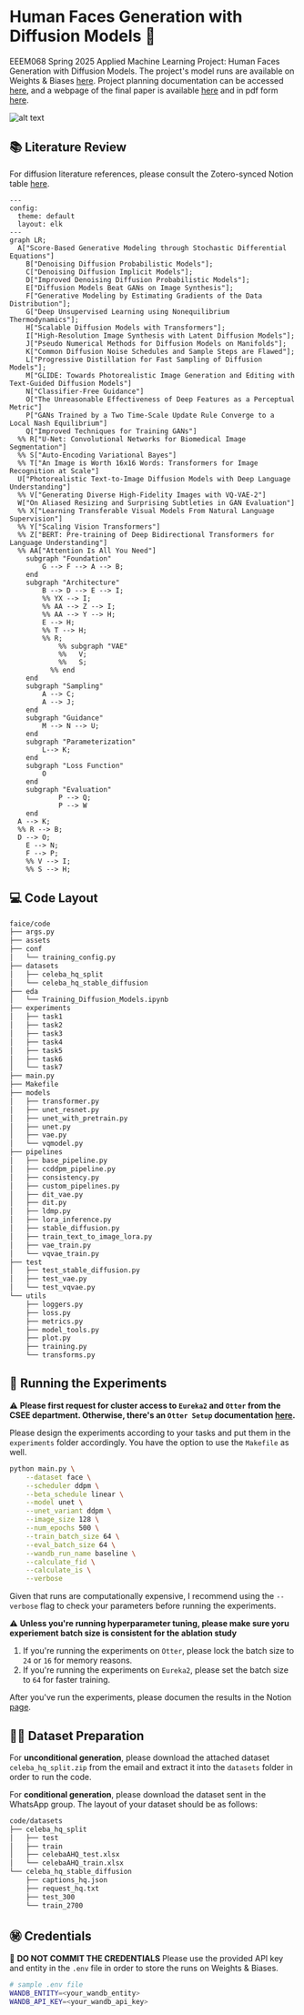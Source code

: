 # Human Faces Generation with Diffusion Models 🫥
EEEM068 Spring 2025 Applied Machine Learning Project: Human Faces Generation with Diffusion Models. The project's model runs are available on Weights & Biases [here](https://wandb.ai/frankcholula/faice). Project planning documentation can be accessed [here](https://frankcholula.notion.site/faice?pvs=4), and a webpage of the final paper is available [here](https://frankcholula.notion.site/diffusion-paper?pvs=4) and in pdf form [here](code/papers/difusion_paper.pdf).

![alt text](assets/finetuned_stable_diffusion.png)
## 📚 Literature Review

For diffusion literature references, please consult the Zotero-synced Notion table [here](https://frankcholula.notion.site/diffusion-literature?v=1e03b40fbcd5806da3c9000c8c33c842&pvs=4).
```mermaid
---
config:
  theme: default
  layout: elk
---
graph LR;
  A["Score-Based Generative Modeling through Stochastic Differential Equations"]
	B["Denoising Diffusion Probabilistic Models"];
	C["Denoising Diffusion Implicit Models"];
	D["Improved Denoising Diffusion Probabilistic Models"];
	E["Diffusion Models Beat GANs on Image Synthesis"];
	F["Generative Modeling by Estimating Gradients of the Data Distribution"];
	G["Deep Unsupervised Learning using Nonequilibrium Thermodynamics"];
	H["Scalable Diffusion Models with Transformers"];
	I["High-Resolution Image Synthesis with Latent Diffusion Models"];
	J["Pseudo Numerical Methods for Diffusion Models on Manifolds"];
	K["Common Diffusion Noise Schedules and Sample Steps are Flawed"];
	L["Progressive Distillation for Fast Sampling of Diffusion Models"];
	M["GLIDE: Towards Photorealistic Image Generation and Editing with Text-Guided Diffusion Models"]
	N["Classifier-Free Guidance"]
	O["The Unreasonable Effectiveness of Deep Features as a Perceptual Metric"]
	P["GANs Trained by a Two Time-Scale Update Rule Converge to a Local Nash Equilibrium"]
	Q["Improved Techniques for Training GANs"]
  %% R["U-Net: Convolutional Networks for Biomedical Image Segmentation"]
  %% S["Auto-Encoding Variational Bayes"]
  %% T["An Image is Worth 16x16 Words: Transformers for Image Recognition at Scale"]
  U["Photorealistic Text-to-Image Diffusion Models with Deep Language Understanding"]
  %% V["Generating Diverse High-Fidelity Images with VQ-VAE-2"]
  W["On Aliased Resizing and Surprising Subtleties in GAN Evaluation"]
  %% X["Learning Transferable Visual Models From Natural Language Supervision"]
  %% Y["Scaling Vision Transformers"]
  %% Z["BERT: Pre-training of Deep Bidirectional Transformers for Language Understanding"]
  %% AA["Attention Is All You Need"]
	subgraph "Foundation"
		G --> F --> A --> B;
	end
	subgraph "Architecture"
		B --> D --> E --> I;
		%% YX --> I;
		%% AA --> Z --> I;
		%% AA --> Y --> H;
		E --> H;
		%% T --> H;
		%% R;
			%% subgraph "VAE"
			%%   V;
			%%   S;
		  %% end
	end
	subgraph "Sampling"
		A --> C;
		A --> J;
	end
	subgraph "Guidance"
		M --> N --> U;
	end 
	subgraph "Parameterization"
		L--> K;
	end
	subgraph "Loss Function"
		O
	end
	subgraph "Evaluation"
			P --> Q;
			P --> W
	end
  A --> K;
  %% R --> B;
  D --> O;
	E --> N;
	F --> P;
	%% V --> I;
	%% S --> H;

```
## 💻 Code Layout
```bash
faice/code
├── args.py
├── assets
├── conf
│   └── training_config.py
├── datasets
│   ├── celeba_hq_split
│   └── celeba_hq_stable_diffusion
├── eda
│   └── Training_Diffusion_Models.ipynb
├── experiments
│   ├── task1
│   ├── task2
│   ├── task3
│   ├── task4
│   ├── task5
│   ├── task6
│   └── task7
├── main.py
├── Makefile
├── models
│   ├── transformer.py
│   ├── unet_resnet.py
│   ├── unet_with_pretrain.py
│   ├── unet.py
│   ├── vae.py
│   └── vqmodel.py
├── pipelines
│   ├── base_pipeline.py
│   ├── ccddpm_pipeline.py
│   ├── consistency.py
│   ├── custom_pipelines.py
│   ├── dit_vae.py
│   ├── dit.py
│   ├── ldmp.py
│   ├── lora_inference.py
│   ├── stable_diffusion.py
│   ├── train_text_to_image_lora.py
│   ├── vae_train.py
│   └── vqvae_train.py
├── test
│   ├── test_stable_diffusion.py
│   ├── test_vae.py
│   └── test_vqvae.py
└── utils
    ├── loggers.py
    ├── loss.py
    ├── metrics.py
    ├── model_tools.py
    ├── plot.py
    ├── training.py
    └── transforms.py
```

## 🧪 Running the Experiments
⚠️ **Please first request for cluster access to `Eureka2` and `Otter` from the CSEE department. Otherwise, there's an `Otter Setup` documentation [here](https://frankcholula.notion.site/otter-setup?pvs=4).**

Please design the experiments according to your tasks and put them in the  `experiments` folder accordingly. You have the option to use the `Makefile` as well. 
```bash
python main.py \
    --dataset face \
    --scheduler ddpm \
    --beta_schedule linear \
    --model unet \
    --unet_variant ddpm \
    --image_size 128 \
    --num_epochs 500 \
    --train_batch_size 64 \
    --eval_batch_size 64 \
    --wandb_run_name baseline \
    --calculate_fid \
    --calculate_is \
    --verbose
```
Given that runs are computationally expensive, I recommend using the `--verbose` flag to check your parameters before running the experiments.

⚠️ **Unless you're running hyperparameter tuning, please make sure yoru experiement batch size is consistent for the ablation study**
1. If you're running the experiments on `Otter`, please lock the batch size to `24` or `16` for memory reasons. 
2. If you're running the experiments on `Eureka2`, please set the batch size to `64` for faster training.

After you've run the experiments, please documen the results in the Notion [page](https://frankcholula.notion.site/faice?pvs=4).

## 🧑‍🍳 Dataset Preparation
For **unconditional generation**, please download the attached dataset `celeba_hq_split.zip` from the email and extract it into the `datasets` folder in order to run the code.

For **conditional generation**, please download the dataset sent in the WhatsApp group. The layout of your dataset should be as follows:
```bash
code/datasets
├── celeba_hq_split
│   ├── test
│   ├── train
│   ├── celebaAHQ_test.xlsx
│   └── celebaAHQ_train.xlsx
└── celeba_hq_stable_diffusion
    ├── captions_hq.json
    ├── request_hq.txt
    ├── test_300
    └── train_2700
```


## ㊙️ Credentials
🚨 **DO NOT COMMIT THE CREDENTIALS**
Please use the provided API key and entity in the `.env` file in order to store the runs on Weights & Biases.
```bash
# sample .env file
WANDB_ENTITY=<your_wandb_entity>
WANDB_API_KEY=<your_wandb_api_key>
```

